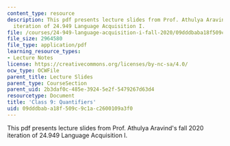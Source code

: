 ```yaml
---
content_type: resource
description: This pdf presents lecture slides from Prof. Athulya Aravind's fall 2020
  iteration of 24.949 Language Acquisition I.
file: /courses/24-949-language-acquisition-i-fall-2020/09dddbaba18f509c9c1ac2600109a3f0_MIT24_949f20_lec9.pdf
file_size: 2964580
file_type: application/pdf
learning_resource_types:
- Lecture Notes
license: https://creativecommons.org/licenses/by-nc-sa/4.0/
ocw_type: OCWFile
parent_title: Lecture Slides
parent_type: CourseSection
parent_uid: 2b3daf0c-485e-3924-5e2f-5479267d63d4
resourcetype: Document
title: 'Class 9: Quantifiers'
uid: 09dddbab-a18f-509c-9c1a-c2600109a3f0
---
```

This pdf presents lecture slides from Prof. Athulya Aravind's fall 2020 iteration of 24.949 Language Acquisition I.